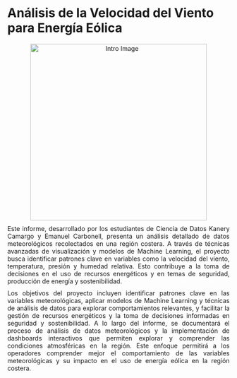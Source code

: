 # **Análisis de la Velocidad del Viento para Energía Eólica**

<div style="text-align: center; margin-bottom: 10px;">
    <img src="https://github.com/kmarcela11/ProyectoFinal_EnergiaEolica/blob/main/intro.png?raw=true" alt="Intro Image" width="400"/>
</div>


<div style="text-align: justify; margin-bottom: 10px;">
    Este informe, desarrollado por los estudiantes de Ciencia de Datos Kanery Camargo y Emanuel Carbonell, presenta un análisis detallado de datos meteorológicos recolectados en una región costera. A través de técnicas avanzadas de visualización y modelos de Machine Learning, el proyecto busca identificar patrones clave en variables como la velocidad del viento, temperatura, presión y humedad relativa. Esto contribuye a la toma de decisiones en el uso de recursos energéticos y en temas de seguridad, producción de energía y sostenibilidad.
</div>




<div style="text-align: justify; margin-bottom: 10px;">
    Los objetivos del proyecto incluyen identificar patrones clave en las variables meteorológicas, aplicar modelos de Machine Learning y técnicas de análisis de datos para explorar comportamientos relevantes, y facilitar la gestión de recursos energéticos y la toma de decisiones informadas en seguridad y sostenibilidad. A lo largo del informe, se documentará el proceso de análisis de datos meteorológicos y la implementación de dashboards interactivos que permiten explorar y comprender las condiciones atmosféricas en la región. Este enfoque permitirá a los operadores comprender mejor el comportamiento de las variables meteorológicas y su impacto en el uso de energía eólica en la región costera.
</div>
